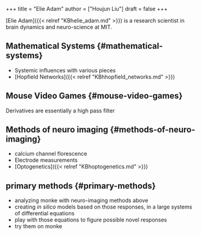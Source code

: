 +++
title = "Elie Adam"
author = ["Houjun Liu"]
draft = false
+++

[Elie Adam]({{< relref "KBhelie_adam.md" >}}) is a research scientist in brain dynamics and neuro-science at MIT.


## Mathematical Systems {#mathematical-systems}

-   Systemic influences with various pieces
-   [Hopfield Networks]({{< relref "KBhhopfield_networks.md" >}})


## Mouse Video Games {#mouse-video-games}

Derivatives are essentially a high pass filter


## Methods of neuro imaging {#methods-of-neuro-imaging}

-   calcium channel florescence
-   Electrode measurements
-   [Optogenetics]({{< relref "KBhoptogenetics.md" >}})


## primary methods {#primary-methods}

-   analyzing monke with neuro-imaging methods above
-   creating _in silico_ models based on those responses, in a large systems of differential equations
-   play with those equations to figure possible novel responses
-   try them on monke
